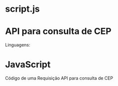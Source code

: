 # script.js
# API para consulta de CEP

Linguagens:

# JavaScript

Código de uma Requisição API para consulta de CEP
